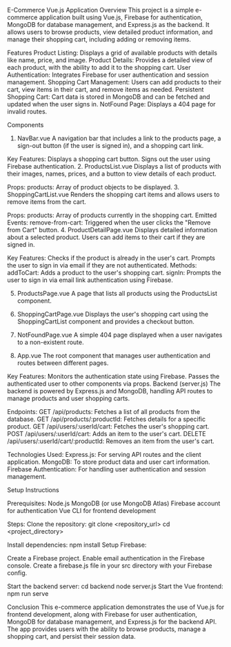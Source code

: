 E-Commerce Vue.js Application
Overview
This project is a simple e-commerce application built using Vue.js, Firebase for authentication, MongoDB for database management, and Express.js as the backend. It allows users to browse products, view detailed product information, and manage their shopping cart, including adding or removing items.

Features
Product Listing: Displays a grid of available products with details like name, price, and image.
Product Details: Provides a detailed view of each product, with the ability to add it to the shopping cart.
User Authentication: Integrates Firebase for user authentication and session management.
Shopping Cart Management: Users can add products to their cart, view items in their cart, and remove items as needed.
Persistent Shopping Cart: Cart data is stored in MongoDB and can be fetched and updated when the user signs in.
NotFound Page: Displays a 404 page for invalid routes.

Components
1. NavBar.vue
A navigation bar that includes a link to the products page, a sign-out button (if the user is signed in), and a shopping cart link.

Key Features:
Displays a shopping cart button.
Signs out the user using Firebase authentication.
2. ProductsList.vue
Displays a list of products with their images, names, prices, and a button to view details of each product.

Props:
products: Array of product objects to be displayed.
3. ShoppingCartList.vue
Renders the shopping cart items and allows users to remove items from the cart.

Props:
products: Array of products currently in the shopping cart.
Emitted Events:
remove-from-cart: Triggered when the user clicks the "Remove from Cart" button.
4. ProductDetailPage.vue
Displays detailed information about a selected product. Users can add items to their cart if they are signed in.

Key Features:
Checks if the product is already in the user's cart.
Prompts the user to sign in via email if they are not authenticated.
Methods:
addToCart: Adds a product to the user's shopping cart.
signIn: Prompts the user to sign in via email link authentication using Firebase.


5. ProductsPage.vue
A page that lists all products using the ProductsList component.

6. ShoppingCartPage.vue
Displays the user's shopping cart using the ShoppingCartList component and provides a checkout button.

7. NotFoundPage.vue
A simple 404 page displayed when a user navigates to a non-existent route.

8. App.vue
The root component that manages user authentication and routes between different pages.

Key Features:
Monitors the authentication state using Firebase.
Passes the authenticated user to other components via props.
Backend (server.js)
The backend is powered by Express.js and MongoDB, handling API routes to manage products and user shopping carts.

Endpoints:
GET /api/products: Fetches a list of all products from the database.
GET /api/products/:productId: Fetches details for a specific product.
GET /api/users/:userId/cart: Fetches the user's shopping cart.
POST /api/users/:userId/cart: Adds an item to the user's cart.
DELETE /api/users/:userId/cart/:productId: Removes an item from the user's cart.


Technologies Used:
Express.js: For serving API routes and the client application.
MongoDB: To store product data and user cart information.
Firebase Authentication: For handling user authentication and session management.

Setup Instructions

Prerequisites:
Node.js
MongoDB (or use MongoDB Atlas)
Firebase account for authentication
Vue CLI for frontend development


Steps:
Clone the repository:
git clone <repository_url>
cd <project_directory>

Install dependencies:
npm install
Setup Firebase:

Create a Firebase project.
Enable email authentication in the Firebase console.
Create a firebase.js file in your src directory with your Firebase config.


Start the backend server:
cd backend
node server.js
Start the Vue frontend:
npm run serve


Conclusion
This e-commerce application demonstrates the use of Vue.js for frontend development, along with Firebase for user authentication, MongoDB for database management, and Express.js for the backend API. The app provides users with the ability to browse products, manage a shopping cart, and persist their session data.

